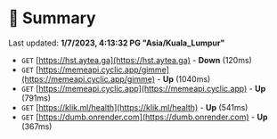 # 📖 Summary
Last updated: **1/7/2023, 4:13:32 PG "Asia/Kuala_Lumpur"**

- `GET` [https://hst.aytea.ga](https://hst.aytea.ga) - **Down** (120ms)
- `GET` [https://memeapi.cyclic.app/gimme](https://memeapi.cyclic.app/gimme) - **Up** (1040ms)
- `GET` [https://memeapi.cyclic.app](https://memeapi.cyclic.app) - **Up** (791ms)
- `GET` [https://klik.ml/health](https://klik.ml/health) - **Up** (541ms)
- `GET` [https://dumb.onrender.com](https://dumb.onrender.com) - **Up** (367ms)
